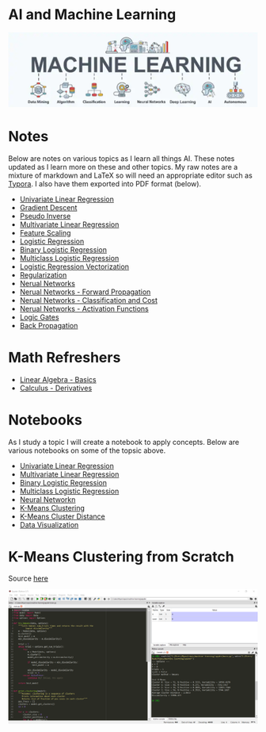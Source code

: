 # AI and Machine Learning

![Machine Learning](images/ml.png)

# Notes

Below are notes on various topics as I learn all things AI. These notes updated as I learn more on these and other topics. My raw notes are a mixture of markdown and LaTeX so will need an appropriate editor such as [Typora](https://typora.io/). I also have them exported into PDF format (below).

* [Univariate Linear Regression](notes/pdf/1-1-univariate-linear-regression.pdf)
* [Gradient Descent](notes/pdf/1-1-univariate-linear-regression.pdf)
* [Pseudo Inverse](notes/pdf/1-3-pseudo-inverse.pdf)
* [Multivariate Linear Regression](notes/pdf/1-4-multivariate-linear-regression.pdf)
* [Feature Scaling](notes/pdf/2-0-feature-scaling.pdf)
* [Logistic Regression](notes/pdf/4-0-logistic-regrsssion.pdf)
* [Binary Logistic Regression](notes/pdf/4-1-logistic-regression-binary.pdf)
* [Multiclass Logistic Regression](notes/pdf/4-2-logistic-regression-multiclass.pdf)
* [Logistic Regression Vectorization](notes/pdf/4-3-logistic-regression-vectorization.pdf)
* [Regularization](notes/pdf/5-0-regularizaion.pdf)
* [Nerual Networks](notes/pdf/6-0-neural-networks.pdf)
* [Nerual Networks - Forward Propagation](notes/pdf/6-05-forward-propagation.pdf)
* [Nerual Networks - Classification and Cost](notes/pdf/6-10-classification-and-cost.pdf)
* [Nerual Networks - Activation Functions](notes/pdf/6-30-activation-functions.pdf)
* [Logic Gates](notes/pdf/6-40-logic-gates.pdf)
* [Back Propagation](notes/pdf/6-50-back-propagation.pdf)

# Math Refreshers

* [Linear Algebra - Basics](notes/pdf/99-0-linear-algebra.pdf)
* [Calculus - Derivatives](notes/pdf/99-2-calculus-derivative.pdf)

# Notebooks

As I study a topic I will create a notebook to apply concepts. Below are various notebooks on some of the topsic above.

* [Univariate Linear Regression](notebooks/univariate-linear-regression.ipynb)
* [Multivariate Linear Regression](notebooks/multivariate-linear-regression.ipynb)
* [Binary Logistic Regression](notebooks/binary-logistic-regression.ipynb)
* [Multiclass Logistic Regression](notebooks/multiclass-logistic-regression.ipynb)
* [Neural Networkn](notebooks/neural-network.ipynb)
* [K-Means Clustering](notebooks/clustering-kmeans.ipynb)
* [K-Means Cluster Distance](notebooks/cluster-distance.ipynb)
* [Data Visualization](notebooks/data-visualization.ipynb)

# K-Means Clustering from Scratch

Source [here](/spyder)

![Spyder](images/spyder.png)

